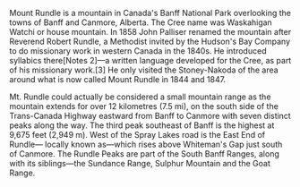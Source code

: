Mount Rundle is a mountain in Canada's Banff National Park overlooking the towns of Banff and Canmore, Alberta. The Cree name was Waskahigan Watchi or house mountain. In 1858 John Palliser renamed the mountain after Reverend Robert Rundle, a Methodist invited by the Hudson's Bay Company to do missionary work in western Canada in the 1840s. He introduced syllabics there[Notes 2]—a written language developed for the Cree, as part of his missionary work.[3] He only visited the Stoney-Nakoda of the area around what is now called Mount Rundle in 1844 and 1847.

Mt. Rundle could actually be considered a small mountain range as the mountain extends for over 12 kilometres (7.5 mi), on the south side of the Trans-Canada Highway eastward from Banff to Canmore with seven distinct peaks along the way. The third peak southeast of Banff is the highest at 9,675 feet (2,949 m). West of the Spray Lakes road is the East End of Rundle— locally known as—which rises above Whiteman's Gap just south of Canmore. The Rundle Peaks are part of the South Banff Ranges, along with its siblings—the Sundance Range, Sulphur Mountain and the Goat Range.